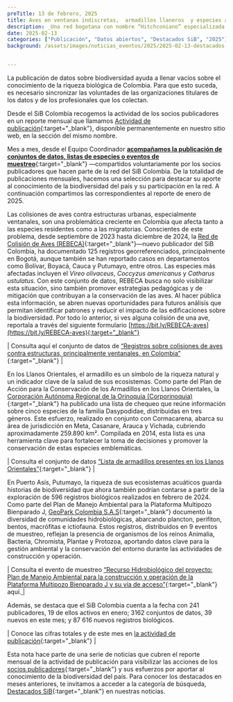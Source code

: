 ```yaml
---
preTitle: 13 de febrero, 2025
title: Aves en ventanas indiscretas,  armadillos llaneros  y especies acuáticas entre los destacados de enero del 2025
description: _Una red bogotana con nombre “Hitchconiano” especializada en la colisión de aves, dos corporaciones autónomas y una empresa sobresalieron en el primer mes del año._
date: 2025-02-13
categories: ["Publicación", "Datos abiertos", "Destacados SiB", "2025"]
background: /assets/images/noticias_eventos/2025/2025-02-13-destacados-enero-2025.png


---
```

La publicación de datos sobre biodiversidad ayuda a llenar vacíos sobre el conocimiento de la riqueza biológica de Colombia. Para que esto suceda, es necesario sincronizar las voluntades de las organizaciones titulares de los datos y de los profesionales que los colectan.

Desde el SiB Colombia recogemos la actividad de los socios publicadores en un reporte mensual que llamamos [Actividad de publicación](https://biodiversidad.co/comunidad/actividad-de-publicacion/){:target="_blank"}, disponible permanentemente en nuestro sitio web, en la sección del mismo nombre.

Mes a mes, desde el Equipo Coordinador **[acompañamos la publicación de conjuntos de datos, listas de especies o eventos de muestreo](https://biodiversidad.co/compartir/guia-para-publicar/)**{:target="_blank"} —compartidos voluntariamente por los socios publicadores que hacen parte de la red del SiB Colombia. De la totalidad de publicaciones mensuales, hacemos una selección para destacar su aporte al conocimiento de la biodiversidad del país y su participación en la red. A continuación compartimos las correspondientes al reporte de enero de 2025.

Las colisiones de aves contra estructuras urbanas, especialmente ventanales, son una problemática creciente en Colombia que afecta tanto a las especies residentes como a las migratorias. Conscientes de este problema, desde septiembre de 2023 hasta diciembre de 2024, la [Red de Colisión de Aves (REBECA)](https://rebeca-aves.com/quienes-somos/){:target="_blank"}—nuevo publicador del SiB Colombia, ha documentado 125 registros georreferenciados, principalmente en Bogotá, aunque también se han reportado casos en departamentos como Bolívar, Boyacá, Cauca y Putumayo, entre otros. Las especies más afectadas incluyen el *Vireo olivaceus*, *Coccyzus americanus* y *Catharus ustulatus*. Con este conjunto de datos, REBECA busca no solo visibilizar esta situación, sino también promover estrategias pedagógicas y de mitigación que contribuyan a la conservación de las aves. Al hacer pública esta información, se abren nuevas oportunidades para futuros análisis que permitan identificar patrones y reducir el impacto de las edificaciones sobre la biodiversidad. Por todo lo anterior, si ves alguna colisión de una ave, reportala a través del siguiente formulario [https://bit.ly/REBECA-aves](https://bit.ly/REBECA-aves){:target="_blank"}

| Consulta aquí el conjunto de datos de [“Registros sobre colisiones de aves contra estructuras, principalmente ventanales, en Colombia”](https://biodiversidad.co/data/?datasetKey=7e2b9e0d-b268-4c31-8971-ab2171acf55) {:target="_blank"} |

En los Llanos Orientales, el armadillo es un símbolo de la riqueza natural y un indicador clave de la salud de sus ecosistemas. Como parte del Plan de Acción para la Conservación de los Armadillos en los Llanos Orientales, la [Corporación Autónoma Regional de la Orinoquia (Corporinoquia)](https://corporinoquia.gov.co/es/){:target="_blank"} ha publicado una lista de chequeo que reúne información sobre cinco especies de la familia Dasypodidae, distribuidas en tres géneros. Este esfuerzo, realizado en conjunto con Cormacarena, abarca su área de jurisdicción en Meta, Casanare, Arauca y Vichada, cubriendo aproximadamente 259.890 km². Compilada en 2014, esta lista es una herramienta clave para fortalecer la toma de decisiones y promover la conservación de estas especies emblemáticas.

| Consulta el conjunto de datos [“Lista de armadillos presentes en los Llanos Orientales”](https://biodiversidad.co/dataset/search?publishingOrg=66739018-f8c3-4902-96d5-82c0aec31d6a&type=){:target="_blank"} |

En Puerto Asís, Putumayo, la riqueza de sus ecosistemas acuáticos guarda historias de biodiversidad que ahora también podrían contarse a partir de la exploración de 596 registros biológicos realizados en febrero de 2024. Como parte del Plan de Manejo Ambiental para la Plataforma Multipozo Bienparado J, [GeoPark Colombia S.A.S](https://www.geo-park.com/es/){:target="_blank"} documentó la diversidad de comunidades hidrobiológicas, abarcando plancton, perifiton, bentos, macrófitas e ictiofauna. Estos registros, distribuidos en 9 eventos de muestreo, reflejan la presencia de organismos de los reinos Animalia, Bacteria, Chromista, Plantae y Protozoa, aportando datos clave para la gestión ambiental y la conservación del entorno durante las actividades de construcción y operación.

| Consulta el evento de muestreo [“Recurso Hidrobiológico del proyecto: Plan de Manejo Ambiental para la construcción y operación de la Plataforma Multipozo Bienparado J y su vía de acceso”](https://biodiversidad.co/data/?datasetKey=26c70b69-5d5f-4ab7-920f-1088fbe316c5.){:target="_blank"} aquí.[ ](https://biodiversidad.co/data/?datasetKey=26c70b69-5d5f-4ab7-920f-1088fbe316c5)|

Además, se destaca que el SiB Colombia cuenta a la fecha con 241 publicadores, 19 de ellos activos en enero; 3162 conjuntos de datos, 39 nuevos en este mes; y 87 616 nuevos registros biológicos. 

| Conoce las cifras totales y de este mes en [la actividad de publicación](https://biodiversidad.co/comunidad/actividad-de-publicacion/){:target="_blank"} |

Esta nota hace parte de una serie de noticias que cubren el reporte mensual de la actividad de publicación para visibilizar las acciones de los [socios publicadores](https://biodiversidad.co/comunidad/socios-publicadores/){:target="_blank"} y sus esfuerzos por aportar al conocimiento de la biodiversidad del país. Para conocer los destacados en meses anteriores, te invitamos a acceder a la categoría de búsqueda, [Destacados SiB](https://biodiversidad.co/news/?category=Destacados+SiB){:target="_blank"}  en nuestras noticias.
